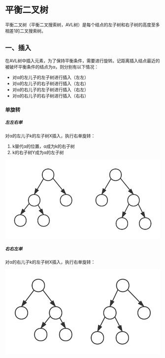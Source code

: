 # 平衡二叉树

平衡二叉树（平衡二叉搜索树，AVL树）是每个结点的左子树和右子树的高度至多相差1的二叉搜索树。

## 一、插入

在AVL树中插入元素，为了保持平衡条件，需要进行旋转。记距离插入结点最近的被破坏平衡条件的结点为α，则分别有以下情况：
- 对α的左儿子的左子树进行插入（左左）
- 对α的左儿子的右子树进行插入（左右）
- 对α的右儿子的左子树进行插入（右左）
- 对α的右儿子的右子树进行插入（右右）

### 单旋转

##### 左左右单

对α的左儿子k的左子树X插入，执行右单旋转：
1. k替代α的位置，α成为k的右子树
2. k的右子树Y成为α的左子树

![](1.svg)

##### 右右左单

对α的右儿子k的左子树X插入，执行右单旋转：

![](2.svg)